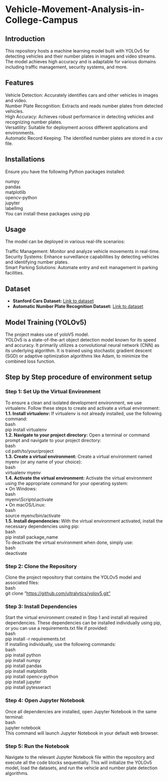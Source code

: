 # Vehicle-Movement-Analysis-in-College-Campus

## Introduction
This repository hosts a machine learning model built with YOLOv5 for detecting vehicles and their number plates in images and video streams. The model achieves high accuracy and is adaptable for various domains including traffic management, security systems, and more.

## Features
Vehicle Detection: Accurately identifies cars and other vehicles in images and video.  
Number Plate Recognition: Extracts and reads number plates from detected vehicles.  
High Accuracy: Achieves robust performance in detecting vehicles and recognizing number plates.  
Versatility: Suitable for deployment across different applications and environments.  
Automatic Record Keeping: The identified number plates are stored in a csv file.  

## Installations
Ensure you have the following Python packages installed:

numpy  
pandas  
matplotlib  
opencv-python  
jupyter  
labelImg  
You can install these packages using pip  

## Usage
The model can be deployed in various real-life scenarios:  

Traffic Management: Monitor and analyze vehicle movements in real-time.  
Security Systems: Enhance surveillance capabilities by detecting vehicles and identifying number plates.  
Smart Parking Solutions: Automate entry and exit management in parking facilities.  

## Dataset
- **Stanford Cars Dataset:** [Link to dataset](https://www.kaggle.com/datasets/jessicali9530/stanford-cars-dataset)
- **Automatic Number Plate Recognition Dataset:** [Link to dataset](https://www.kaggle.com/code/aslanahmedov/automatic-number-plate-recognition)

## Model Training (YOLOv5)
The project makes use of yoloV5 model.   
YOLOv5 is a state-of-the-art object detection model known for its speed and accuracy. It primarily utilizes a convolutional neural network (CNN) as its underlying algorithm. It is trained using stochastic gradient descent (SGD) or adaptive optimization algorithms like Adam, to minimize the combined loss function.

## Step by Step procedure of environment setup  

### Step 1: Set Up the Virtual Environment  
To ensure a clean and isolated development environment, we use virtualenv. Follow these steps to create and activate a virtual environment:  
**1.1. Install virtualenv:** If virtualenv is not already installed, use the following command:  
bash  
pip install virtualenv  
**1.2. Navigate to your project directory:** Open a terminal or command prompt and navigate to your project directory:  
bash  
cd path/to/your/project  
**1.3. Create a virtual environment:** Create a virtual environment named myenv (or any name of your choice):  
bash  
virtualenv myenv  
**1.4. Activate the virtual environment:** Activate the virtual environment using the appropriate command for your operating system:  
•	On Windows:  
bash  
myenv\Scripts\activate  
•	On macOS/Linux:  
bash   
source myenv/bin/activate  
**1.5. Install dependencies:** With the virtual environment activated, install the necessary dependencies using pip:  
bash  
pip install package_name  
To deactivate the virtual environment when done, simply use:  
bash  
deactivate  
### Step 2: Clone the Repository 
Clone the project repository that contains the YOLOv5 model and associated files:  
bash   
git clone ”https://github.com/ultralytics/yolov5.git”  
### Step 3: Install Dependencies  
Start the virtual environment created in Step 1 and install all required dependencies. These dependencies can be installed individually using pip, or you can use a requirements.txt file if provided:  
bash   
pip install -r requirements.txt   
If installing individually, use the following commands:   
bash  
pip install python    
pip install numpy   
pip install pandas    
pip install matplotlib     
pip install opencv-python    
pip install jupyter    
pip install pytesseract    
### Step 4: Open Jupyter Notebook  
Once all dependencies are installed, open Jupyter Notebook in the same terminal:  
bash  
jupyter notebook  
This command will launch Jupyter Notebook in your default web browser.  
### Step 5: Run the Notebook  
Navigate to the relevant Jupyter Notebook file within the repository and execute all the code blocks sequentially. This will initialize the YOLOv5 model, load the datasets, and run the vehicle and number plate detection algorithms.  
